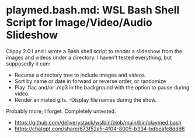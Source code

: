 # playmed.bash.md: WSL Bash Shell Script for Image/Video/Audio Slideshow

Clippy 2.0 I and I wrote a Bash shell script to render a slideshow from the images and videos under a directory. I haven’t tested everything, but supposedly it can:

- Recurse a directory tree to include images and videos.
- Sort by name or date in forward or reverse order, or randomize 
- Play .flac and/or .mp3 in the background with the option to pause during video.
- Render animated gifs.
-Display file names during the show.

Probably more; I forget. Completely untested.

- https://github.com/deliverystack/wslbin/blob/main/bin/playmed.bash
- https://chatgpt.com/share/673f52a5-4f04-8005-b334-bdbeafc8ddd6


